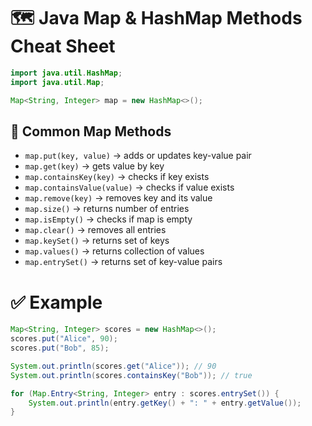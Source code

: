 # 🗺️ Java Map & HashMap Methods Cheat Sheet

```java
import java.util.HashMap;
import java.util.Map;

Map<String, Integer> map = new HashMap<>();
```

## 🔧 Common Map Methods

- `map.put(key, value)` → adds or updates key-value pair  
- `map.get(key)` → gets value by key  
- `map.containsKey(key)` → checks if key exists  
- `map.containsValue(value)` → checks if value exists  
- `map.remove(key)` → removes key and its value  
- `map.size()` → returns number of entries  
- `map.isEmpty()` → checks if map is empty  
- `map.clear()` → removes all entries  
- `map.keySet()` → returns set of keys  
- `map.values()` → returns collection of values  
- `map.entrySet()` → returns set of key-value pairs  

# ✅ Example

```java
Map<String, Integer> scores = new HashMap<>();
scores.put("Alice", 90);
scores.put("Bob", 85);

System.out.println(scores.get("Alice")); // 90
System.out.println(scores.containsKey("Bob")); // true

for (Map.Entry<String, Integer> entry : scores.entrySet()) {
    System.out.println(entry.getKey() + ": " + entry.getValue());
}
```